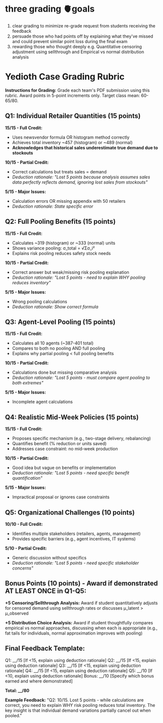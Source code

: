 # three grading 🫀goals
1. clear grading to minimize re-grade request from students receiving the feedback
2. persuade those who had points off by explaining what they've missed and could prevent similar point loss during the final exam
3. rewarding those who thought deeply e.g. Quantitative censoring adjustment using sellthrough and Empirical vs normal distribution analysis 
# Yedioth Case Grading Rubric

**Instructions for Grading:** Grade each team's PDF submission using this rubric. Award points in 5-point increments only. Target class mean: 60-65/80.

## Q1: Individual Retailer Quantities (15 points)

**15/15 - Full Credit:**

- Uses newsvendor formula OR histogram method correctly
- Achieves total inventory ~457 (histogram) or ~489 (normal)
- **Acknowledges that historical sales underestimate true demand due to stockouts**

**10/15 - Partial Credit:**

- Correct calculations but treats sales = demand
- _Deduction rationale: "Lost 5 points because analysis assumes sales data perfectly reflects demand, ignoring lost sales from stockouts"_

**5/15 - Major Issues:**

- Calculation errors OR missing appendix with 50 retailers
- _Deduction rationale: State specific error_

## Q2: Full Pooling Benefits (15 points)

**15/15 - Full Credit:**

- Calculates ~319 (histogram) or ~333 (normal) units
- Shows variance pooling: σ_total = √Σσ_i²
- Explains risk pooling reduces safety stock needs

**10/15 - Partial Credit:**

- Correct answer but weak/missing risk pooling explanation
- _Deduction rationale: "Lost 5 points - need to explain WHY pooling reduces inventory"_

**5/15 - Major Issues:**

- Wrong pooling calculations
- _Deduction rationale: Show correct formula_

## Q3: Agent-Level Pooling (15 points)

**15/15 - Full Credit:**

- Calculates all 10 agents (~387-401 total)
- Compares to both no pooling AND full pooling
- Explains why partial pooling < full pooling benefits

**10/15 - Partial Credit:**

- Calculations done but missing comparative analysis
- _Deduction rationale: "Lost 5 points - must compare agent pooling to both extremes"_

**5/15 - Major Issues:**

- Incomplete agent calculations

## Q4: Realistic Mid-Week Policies (15 points)

**15/15 - Full Credit:**

- Proposes specific mechanism (e.g., two-stage delivery, rebalancing)
- Quantifies benefit (% reduction or units saved)
- Addresses case constraint: no mid-week production

**10/15 - Partial Credit:**

- Good idea but vague on benefits or implementation
- _Deduction rationale: "Lost 5 points - need specific benefit quantification"_

**5/15 - Major Issues:**

- Impractical proposal or ignores case constraints

## Q5: Organizational Challenges (10 points)

**10/10 - Full Credit:**

- Identifies multiple stakeholders (retailers, agents, management)
- Provides specific barriers (e.g., agent incentives, IT systems)

**5/10 - Partial Credit:**

- Generic discussion without specifics
- _Deduction rationale: "Lost 5 points - need specific stakeholder concerns"_

## Bonus Points (10 points) - Award if demonstrated AT LEAST ONCE in Q1-Q5:

**+5 Censoring/Sellthrough Analysis:** Award if student quantitatively adjusts for censored demand using sellthrough rates or discusses μ_latent > μ_observed

**+5 Distribution Choice Analysis:** Award if student thoughtfully compares empirical vs normal approaches, discussing when each is appropriate (e.g., fat tails for individuals, normal approximation improves with pooling)

## Final Feedback Template:

Q1: __/15 [If <15, explain using deduction rationale] Q2: __/15 [If <15, explain using deduction rationale] Q3: __/15 [If <15, explain using deduction rationale] Q4: __/15 [If <15, explain using deduction rationale] Q5: __/10 [If <10, explain using deduction rationale] Bonus: __/10 [Specify which bonus earned and where demonstrated]

**Total: __/80**

**Example Feedback:** "Q2: 10/15. Lost 5 points - while calculations are correct, you need to explain WHY risk pooling reduces total inventory. The key insight is that individual demand variations partially cancel out when pooled."